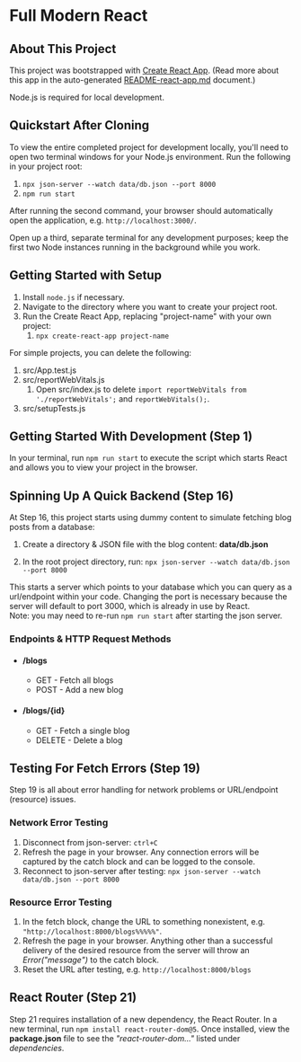 # Full Modern React

## About This Project

This project was bootstrapped with [Create React App](https://github.com/facebook/create-react-app). (Read more about this app in the auto-generated [README-react-app.md](README-react-app.md) document.)

Node.js is required for local development.

## Quickstart After Cloning

To view the entire completed project for development locally, you'll need to open two terminal windows for your Node.js environment. Run the following in your project root:

1. `npx json-server --watch data/db.json --port 8000`
2. `npm run start`

After running the second command, your browser should automatically open the application, e.g. `http://localhost:3000/`.

Open up a third, separate terminal for any development purposes; keep the first two Node instances running in the background while you work.

## Getting Started with Setup

1. Install `node.js` if necessary.
2. Navigate to the directory where you want to create your project root.
3. Run the Create React App, replacing "project-name" with your own project:
    1. `npx create-react-app project-name`

For simple projects, you can delete the following:

1. src/App.test.js
2. src/reportWebVitals.js
    1. Open src/index.js to delete `import reportWebVitals from './reportWebVitals';` and `reportWebVitals();`.
3. src/setupTests.js

## Getting Started With Development (Step 1)

In your terminal, run `npm run start` to execute the script which starts React and allows you to view your project in the browser.

## Spinning Up A Quick Backend (Step 16)

At Step 16, this project starts using dummy content to simulate fetching blog posts from a database:

1. Create a directory & JSON file with the blog content: **data/db.json**

2. In the root project directory, run: `npx json-server --watch data/db.json --port 8000`

This starts a server which points to your database which you can query as a url/endpoint within your code. Changing the port is necessary because the server will default to port 3000, which is already in use by React.
<br>
Note: you may need to re-run `npm run start` after starting the json server.

### Endpoints & HTTP Request Methods

-   #### /blogs
    -   GET - Fetch all blogs
    -   POST - Add a new blog
-   #### /blogs/{id}
    -   GET - Fetch a single blog
    -   DELETE - Delete a blog

## Testing For Fetch Errors (Step 19)

Step 19 is all about error handling for network problems or URL/endpoint (resource) issues.

### Network Error Testing

1. Disconnect from json-server: `ctrl+C`
2. Refresh the page in your browser. Any connection errors will be captured by the catch block and can be logged to the console.
3. Reconnect to json-server after testing: `npx json-server --watch data/db.json --port 8000`

### Resource Error Testing

1. In the fetch block, change the URL to something nonexistent, e.g. `"http://localhost:8000/blogs%%%%%"`.
2. Refresh the page in your browser. Anything other than a successful delivery of the desired resource from the server will throw an _Error("message")_ to the catch block.
3. Reset the URL after testing, e.g. `http://localhost:8000/blogs`

## React Router (Step 21)

Step 21 requires installation of a new dependency, the React Router. In a new terminal, run `npm install react-router-dom@5`. Once installed, view the **package.json** file to see the _"react-router-dom..."_ listed under _dependencies_.
